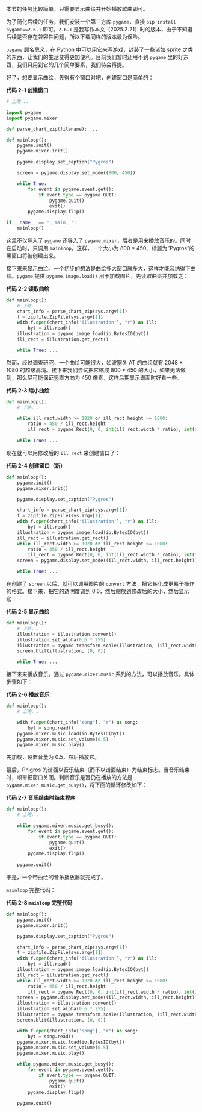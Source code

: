 本节的任务比较简单，只需要显示曲绘并开始播放歌曲即可。

为了简化后续的任务，我们安装一个第三方库 `pygame`，直接 `pip install pygame==2.6.1` 即可。`2.6.1` 是我写作本文（2025.2.21）时的版本，由于不知道后续是否存在兼容性问题，所以下载同样的版本最为保险。

`pygame` 顾名思义，在 Python 中可以用它来写游戏，封装了一些诸如 sprite 之类的东西，让我们的生活变得更加便利。目前我们暂时还用不到 `pygame` 里的好东西，我们只用到它的几个简单要素，我们待会再提。

好了，想要显示曲绘，先得有个窗口对吧，创建窗口是简单的：

**代码 2-1 创建窗口**

```python
# 上略...

import pygame
import pygame.mixer

def parse_chart_zip(filename): ...

def mainloop():
    pygame.init()
    pygame.mixer.init()

    pygame.display.set_caption("Pygros")

    screen = pygame.display.set_mode((800, 450))

    while True:
        for event in pygame.event.get():
            if event.type == pygame.QUIT:
                pygame.quit()
                exit()
        pygame.display.flip()

if __name__ == '__main__':
    mainloop()
```

这里不仅导入了 `pygame` 还导入了 `pygame.mixer`，后者是用来播放音乐的。同时在启动时，只调用 `mainloop`。这样，一个大小为 800 * 450、标题为“Pygros”的黑窗口将被创建出来。

接下来来显示曲绘。一个初步的想法是曲绘多大窗口就多大，这样才能容纳得下曲绘。`pygame` 提供 `pygame.image.load()` 用于加载图片，先读取曲绘并加载之：

**代码 2-2 读取曲绘**
```python
def mainloop():
    # 上略...
    chart_info = parse_chart_zip(sys.argv[1])
    f = zipfile.ZipFile(sys.argv[1])
    with f.open(chart_info['illustration'], "r") as ill:
        byt = ill.read()
    illustration = pygame.image.load(io.BytesIO(byt))
    ill_rect = illustration.get_rect()

    while True: ...
```

然而，经过调查研究，一个曲绘可能很大，如波塞冬 AT 的曲绘就有 2048 * 1080 的超级高清。接下来我们尝试把它缩成 800 * 450 的大小，如果无法做到，那么尽可能保证竖直方向为 450 像素，这样后期显示谱面时好看一些。

**代码 2-3 缩小曲绘**
```python
def mainloop():
    # 上略...

    while ill_rect.width >= 1920 or ill_rect.height >= 1080:
        ratio = 450 / ill_rect.height
        ill_rect = pygame.Rect(0, 0, int(ill_rect.width * ratio), int(ill_rect.height * ratio))
    
    while True: ...
```

现在就可以用修改后的 `ill_rect` 来创建窗口了：

**代码 2-4 创建窗口（新）**
```python
def mainloop():
    pygame.init()
    pygame.mixer.init()

    pygame.display.set_caption("Pygros")

    chart_info = parse_chart_zip(sys.argv[1])
    f = zipfile.ZipFile(sys.argv[1])
    with f.open(chart_info['illustration'], "r") as ill:
        byt = ill.read()
    illustration = pygame.image.load(io.BytesIO(byt))
    ill_rect = illustration.get_rect()
    while ill_rect.width >= 1920 or ill_rect.height >= 1080:
        ratio = 450 / ill_rect.height
        ill_rect = pygame.Rect(0, 0, int(ill_rect.width * ratio), int(ill_rect.height * ratio))
    screen = pygame.display.set_mode((ill_rect.width, ill_rect.height))

    while True: ...
```

在创建了 `screen` 以后，就可以调用图片的 `convert` 方法，把它转化成更易于操作的格式。接下来，把它的透明度调到 0.6，然后缩放到修改后的大小，然后显示它：

**代码 2-5 显示曲绘**
```python
def mainloop():
    # 上略...
    illustration = illustration.convert()
    illustration.set_alpha(0.6 * 255)
    illustration = pygame.transform.scale(illustration, (ill_rect.width, ill_rect.height))
    screen.blit(illustration, (0, 0))

    while True: ...
```

接下来来播放音乐。通过 `pygame.mixer.music` 系列的方法，可以播放音乐。具体步骤如下：

**代码 2-6 播放音乐**
```python
def mainloop():
    # 上略...

    with f.open(chart_info['song'], "r") as song:
        byt = song.read()
    pygame.mixer.music.load(io.BytesIO(byt))
    pygame.mixer.music.set_volume(0.5)
    pygame.mixer.music.play()
```

先加载，设置音量为 0.5，然后播放它。

最后，Phigros 的谱面以音乐结束（而不以谱面结束）为结束标志。当音乐结束时，顺带把窗口关闭。判断音乐是否仍在播放的方法是 `pygame.mixer.music.get_busy()`，将下面的循环修改如下：

**代码 2-7 音乐结束时结束程序**
```python
def mainloop():
    # 上略...

    while pygame.mixer.music.get_busy():
        for event in pygame.event.get():
            if event.type == pygame.QUIT:
                pygame.quit()
                exit()
        pygame.display.flip()
    
    pygame.quit()
```

于是，一个带曲绘的音乐播放器就完成了。

`mainloop` 完整代码：

**代码 2-8 `mainloop` 完整代码**
```python
def mainloop():
    pygame.init()
    pygame.mixer.init()

    pygame.display.set_caption("Pygros")

    chart_info = parse_chart_zip(sys.argv[1])
    f = zipfile.ZipFile(sys.argv[1])
    with f.open(chart_info['illustration'], "r") as ill:
        byt = ill.read()
    illustration = pygame.image.load(io.BytesIO(byt))
    ill_rect = illustration.get_rect()
    while ill_rect.width >= 1920 or ill_rect.height >= 1080:
        ratio = 450 / ill_rect.height
        ill_rect = pygame.Rect(0, 0, int(ill_rect.width * ratio), int(ill_rect.height * ratio))
    screen = pygame.display.set_mode((ill_rect.width, ill_rect.height))
    illustration = illustration.convert()
    illustration.set_alpha(0.6 * 255)
    illustration = pygame.transform.scale(illustration, (ill_rect.width, ill_rect.height))
    screen.blit(illustration, (0, 0))

    with f.open(chart_info['song'], "r") as song:
        byt = song.read()
    pygame.mixer.music.load(io.BytesIO(byt))
    pygame.mixer.music.set_volume(0.5)
    pygame.mixer.music.play()

    while pygame.mixer.music.get_busy():
        for event in pygame.event.get():
            if event.type == pygame.QUIT:
                pygame.quit()
                exit()
        pygame.display.flip()
    
    pygame.quit()
```